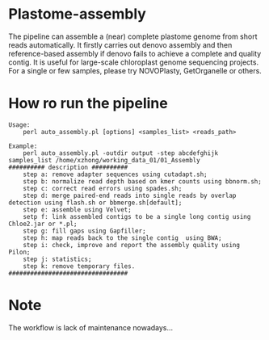 # Plastome-assembly
The pipeline can assemble a (near) complete plastome genome from short reads automatically. It firstly carries out denovo assembly and then reference-based assembly if denovo fails to achieve a complete and quality contig. It is useful for large-scale chloroplast genome sequencing projects. For a single or few samples, please try NOVOPlasty, GetOrganelle or others.

# How ro run the pipeline
```
Usage:
    perl auto_assembly.pl [options] <samples_list> <reads_path>

Example:
    perl auto_assembly.pl -outdir output -step abcdefghijk samples_list /home/xzhong/working_data_01/01_Assembly
########## description ##########
    step a: remove adapter sequences using cutadapt.sh;
    step b: normalize read depth based on kmer counts using bbnorm.sh;
    step c: correct read errors using spades.sh;
    step d: merge paired-end reads into single reads by overlap detection using flash.sh or bbmerge.sh[default];
    step e: assemble using Velvet;
    setp f: link assembled contigs to be a single long contig using Chloe2.jar or *.pl;
    step g: fill gaps using Gapfiller;
    step h: map reads back to the single contig  using BWA;
    step i: check, improve and report the assembly quality using Pilon;
    step j: statistics;
    step k: remove temporary files.
#################################
```

# Note
The workflow is lack of maintenance nowadays...
